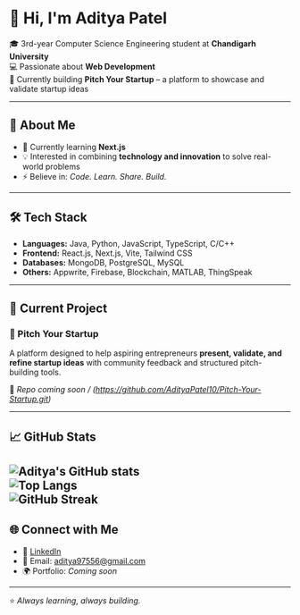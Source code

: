 # 👋 Hi, I'm Aditya Patel  

🎓 3rd-year Computer Science Engineering student at **Chandigarh University**  
💻 Passionate about **Web Development**  
🚀 Currently building **Pitch Your Startup** – a platform to showcase and validate startup ideas  

---

## 🌟 About Me
- 🌱 Currently learning **Next.js**  
- 💡 Interested in combining **technology and innovation** to solve real-world problems  
- ⚡ Believe in: *Code. Learn. Share. Build.*  

---

## 🛠 Tech Stack
- **Languages:** Java, Python, JavaScript, TypeScript, C/C++  
- **Frontend:** React.js, Next.js, Vite, Tailwind CSS  
- **Databases:** MongoDB, PostgreSQL, MySQL  
- **Others:** Appwrite, Firebase, Blockchain, MATLAB, ThingSpeak  

---

## 🚀 Current Project
### 📌 Pitch Your Startup  
A platform designed to help aspiring entrepreneurs **present, validate, and refine startup ideas** with community feedback and structured pitch-building tools.  

🔗 *Repo coming soon / (https://github.com/AdityaPatel10/Pitch-Your-Startup.git)*  

---

## 📈 GitHub Stats
![Aditya's GitHub stats](https://github-readme-stats.vercel.app/api?username=AdityaPatel10&show_icons=true&theme=tokyonight)  
![Top Langs](https://github-readme-stats.vercel.app/api/top-langs/?username=AdityaPatel10&layout=compact&theme=tokyonight)  
![GitHub Streak](https://github-readme-streak-stats.herokuapp.com/?user=AdityaPatel10&theme=tokyonight)
---

## 🌐 Connect with Me
- 💼 [LinkedIn](www.linkedin.com/in/aditya-patel-574776293)  
- 📧 Email: aditya97556@gmail.com  
- 🌍 Portfolio: *Coming soon*  

---

⭐️ *Always learning, always building.*  
